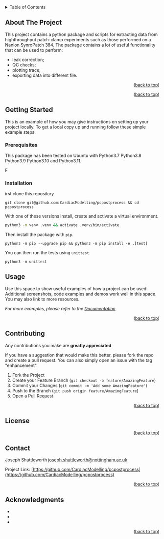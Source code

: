 
<!-- Improved compatibility of back to top link: See: https://github.com/othneildrew/Best-README-Template/pull/73 -->
<a name="readme-top"></a>
<!--
*** Thanks for checking out the Best-README-Template. If you have a suggestion
*** that would make this better, please fork the repo and create a pull request
*** or simply open an issue with the tag "enhancement".
*** Don't forget to give the project a star!
*** Thanks again! Now go create something AMAZING! :D
-->



<!-- PROJECT SHIELDS -->
<!--
*** I'm using markdown "reference style" links for readability.
*** Reference links are enclosed in brackets [ ] instead of parentheses ( ).
*** See the bottom of this document for the declaration of the reference variables
*** for contributors-url, forks-url, etc. This is an optional, concise syntax you may use.
*** https://www.markdownguide.org/basic-syntax/#reference-style-links
-->


<!-- PROJECT LOGO -->
<!-- <br /> -->
<!-- <div align="center"> -->
<!--   <a href="https://github.com/CardiacModelling/pcpostprocess"> -->
<!--     <img src="images/logo.png" alt="Logo" width="80" height="80"> -->
<!--   </a> -->

<!-- <h3 align="center">pcpostprocess</h3> -->


<!-- TABLE OF CONTENTS -->
<details>
  <summary>Table of Contents</summary>
  <ol>
    <li>
      <a href="#about-the-project">About The Project</a>
      <ul>
        <li><a href="#built-with">Built With</a></li>
      </ul>
    </li>
    <li>
      <a href="#getting-started">Getting Started</a>
      <ul>
        <li><a href="#prerequisites">Prerequisites</a></li>
        <li><a href="#installation">Installation</a></li>
      </ul>
    </li>
    <li><a href="#usage">Usage</a></li>
    <li><a href="#roadmap">Roadmap</a></li>
    <li><a href="#contributing">Contributing</a></li>
    <li><a href="#license">License</a></li>
    <li><a href="#contact">Contact</a></li>
    <li><a href="#acknowledgments">Acknowledgments</a></li>
  </ol>
</details>



<!-- ABOUT THE PROJECT -->
## About The Project
This project contains a python package and scripts for extracting data from highthroughput patch-clamp experiments such as those performed on a Nanion SynroPatch 384. The package contains a lot of useful functionality that can be used to perform:
- leak correction;
- QC checks;
- plotting trace;
- exporting data into different file.


<p align="right">(<a href="#readme-top">back to top</a>)</p>


<p align="right">(<a href="#readme-top">back to top</a>)</p>



<!-- GETTING STARTED -->
## Getting Started

This is an example of how you may give instructions on setting up your project locally.
To get a local copy up and running follow these simple example steps.

### Prerequisites

This package has been tested on Ubuntu with Python3.7 Python3.8 Python3.9 Python3.10 and Python3.11.

F

### Installation

irst clone this repository

```
git clone git@github.com:CardiacModelling/pcpostprocess && cd pcpostprocess
```

With one of these versions install, create and activate a virtual environment.

  ```sh
  python3 -m venv .venv && activate .venv/bin/activate
  ```

Then install the package with `pip`.

```
python3 -m pip --upgrade pip && python3 -m pip install -e .[test]
```

You can then run the tests using `unittest`.

```
python3 -m unittest
```

<!-- USAGE EXAMPLES -->
## Usage

Use this space to show useful examples of how a project can be used. Additional screenshots, code examples and demos work well in this space. You may also link to more resources.

_For more examples, please refer to the [Documentation](https://example.com)_

<p align="right">(<a href="#readme-top">back to top</a>)</p>


<!-- CONTRIBUTING -->
## Contributing

Any contributions you make are **greatly appreciated**.

If you have a suggestion that would make this better, please fork the repo and create a pull request. You can also simply open an issue with the tag "enhancement".

1. Fork the Project
2. Create your Feature Branch (`git checkout -b feature/AmazingFeature`)
3. Commit your Changes (`git commit -m 'Add some AmazingFeature'`)
4. Push to the Branch (`git push origin feature/AmazingFeature`)
5. Open a Pull Request

<p align="right">(<a href="#readme-top">back to top</a>)</p>

<!-- LICENSE -->
## License

<p align="right">(<a href="#readme-top">back to top</a>)</p>



<!-- CONTACT -->
## Contact

Joseph Shuttleworth joseph.shuttleworth@nottingham.ac.uk

Project Link: [https://github.com/CardiacModelling/pcpostprocess](https://github.com/CardiacModelling/pcpostprocess)

<p align="right">(<a href="#readme-top">back to top</a>)</p>



<!-- ACKNOWLEDGMENTS -->
## Acknowledgments

* []()
* []()
* []()

<p align="right">(<a href="#readme-top">back to top</a>)</p>



<!-- MARKDOWN LINKS & IMAGES -->
<!-- https://www.markdownguide.org/basic-syntax/#reference-style-links -->
[contributors-shield]: https://img.shields.io/github/contributors/CardiacModelling/pcpostprocess.svg?style=for-the-badge
[contributors-url]: https://github.com/CardiacModelling/pcpostprocess/graphs/contributors
[forks-shield]: https://img.shields.io/github/forks/CardiacModelling/pcpostprocess.svg?style=for-the-badge
[forks-url]: https://github.com/CardiacModelling/pcpostprocess/network/members
[stars-shield]: https://img.shields.io/github/stars/CardiacModelling/pcpostprocess.svg?style=for-the-badge
[stars-url]: https://github.com/CardiacModelling/pcpostprocess/stargazers
[issues-shield]: https://img.shields.io/github/issues/CardiacModelling/pcpostprocess.svg?style=for-the-badge
[issues-url]: https://github.com/CardiacModelling/pcpostprocess/issues
[license-shield]: https://img.shields.io/github/license/CardiacModelling/pcpostprocess.svg?style=for-the-badge
[license-url]: https://github.com/CardiacModelling/pcpostprocess/blob/master/LICENSE.txt
[linkedin-shield]: https://img.shields.io/badge/-LinkedIn-black.svg?style=for-the-badge&logo=linkedin&colorB=555
[linkedin-url]: https://linkedin.com/in/linkedin_username
[product-screenshot]: images/screenshot.png
[Next.js]: https://img.shields.io/badge/next.js-000000?style=for-the-badge&logo=nextdotjs&logoColor=white
[Next-url]: https://nextjs.org/
[React.js]: https://img.shields.io/badge/React-20232A?style=for-the-badge&logo=react&logoColor=61DAFB
[React-url]: https://reactjs.org/
[Vue.js]: https://img.shields.io/badge/Vue.js-35495E?style=for-the-badge&logo=vuedotjs&logoColor=4FC08D
[Vue-url]: https://vuejs.org/
[Angular.io]: https://img.shields.io/badge/Angular-DD0031?style=for-the-badge&logo=angular&logoColor=white
[Angular-url]: https://angular.io/
[Svelte.dev]: https://img.shields.io/badge/Svelte-4A4A55?style=for-the-badge&logo=svelte&logoColor=FF3E00
[Svelte-url]: https://svelte.dev/
[Laravel.com]: https://img.shields.io/badge/Laravel-FF2D20?style=for-the-badge&logo=laravel&logoColor=white
[Laravel-url]: https://laravel.com
[Bootstrap.com]: https://img.shields.io/badge/Bootstrap-563D7C?style=for-the-badge&logo=bootstrap&logoColor=white
[Bootstrap-url]: https://getbootstrap.com
[JQuery.com]: https://img.shields.io/badge/jQuery-0769AD?style=for-the-badge&logo=jquery&logoColor=white
[JQuery-url]: https://jquery.com 
